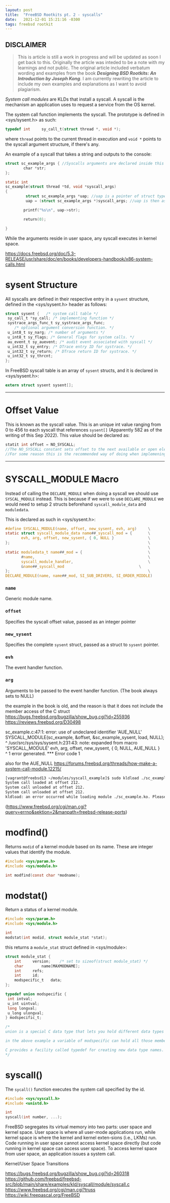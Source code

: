 ```yaml
---
layout: post
title:  "FreeBSD Rootkits pt. 2 - syscalls"
date:   2021-12-01 15:21:16 -0300
tags: freebsd rootkit
---
```


## DISCLAIMER

> This is article is still a work in progress and will be updated as soon I get back to this. Originally the article was inteded to be a note with my learnings and not public. The original article included verbatum wording and examples from the book ***Designing BSD Rootkits: An Introduction by Joseph Kong***. I am currently rewriting the article to include my own examples and explanations as I want to avoid plagiarism.

*System call modules* are KLDs that install a syscall. A syscall is the mechanism an application uses to request a service from the OS kernel.

The system call function implements the syscall. The prototype is defined in <sys/sysent.h> as such:

```c
typedef int     sy_call_t(struct thread *, void *);
```

where `thread` points to the current thread in execution and `void *` points to the syscall argument structure, if there's any.

An example of a syscall that takes a string and outputs to the console:

```c
struct sc_example_args { //Syscalls arguments are declared inside this struct
        char *str;
};

static int
sc_example(struct thread *td, void *syscall_args)
{
         struct sc_example_args *uap; //uap is a pointer of struct type from the syscall args
         uap = (struct sc_example_args *)syscall_args; //uap is then assigning the void syscall_args pointer to the uap sc_example_args pointer 

        printf("%s\n", uap->str);

        return(0);

}
```

While the arguments reside in user space, any syscall executes in kernel space.

<https://docs.freebsd.org/doc/5.3-RELEASE/usr/share/doc/en/books/developers-handbook/x86-system-calls.html>

# sysent Structure

All syscalls are defined in their respective entry in a `sysent` structure, defined in the <sys/sysent.h> header as follows:

```c
struct sysent {   /* system call table */
 sy_call_t *sy_call; /* implementing function */
 systrace_args_func_t sy_systrace_args_func;
    /* optional argument conversion function. */
 u_int8_t sy_narg; /* number of arguments */
 u_int8_t sy_flags; /* General flags for system calls. */
 au_event_t sy_auevent; /* audit event associated with syscall */
 u_int32_t sy_entry; /* DTrace entry ID for systrace. */
 u_int32_t sy_return; /* DTrace return ID for systrace. */
 u_int32_t sy_thrcnt;
};
```

In FreeBSD syscall table is an array of `sysent` structs, and it is declared in <sys/sysent.h>:

```c
extern struct sysent sysent[];
```

___

# Offset Value

This is known as the syscall value. This is an unique int value ranging from 0 to 456 to each syscall that references `sysent[]` (Apparently 582 as of the writing of this Sep 2022). This value should be declared as:

```c
statit int offset = NO_SYSCALL;
//The NO_SYSCALL constant sets offset to the next available or open element in sysent[] (?)
//For some reason this is the recommended way of doing when implemening something dynamic like a KLD. (do not set hardcoded syscall number) 
```

___

# SYSCALL_MODULE Macro

Instead of calling the ```DECLARE_MODULE``` when doing a syscall we should use ```SYSCAL_MODULE``` instead. This is because if we were to use ```DECLARE_MODULE``` we would need to setup 2 structs beforehand ```syscall_module_data``` and ```moduledata```.

This is declared as such in <sys/sysent.h>:

```c
#define SYSCALL_MODULE(name, offset, new_sysent, evh, arg)     \
static struct syscall_module_data name##_syscall_mod = {       \
       evh, arg, offset, new_sysent, { 0, NULL }               \
};                                                             \
                                                               \
static moduledata_t name##_mod = {                             \
       #name,                                                  \
       syscall_module_handler,                                 \
       &name##_syscall_mod                                 \
};                                                             \
DECLARE_MODULE(name, name##_mod, SI_SUB_DRIVERS, SI_ORDER_MIDDLE)
```

### **`name`**

Generic module name.

### **`offset`**

Specifies the syscall offset value, passed as an integer pointer

### **`new_sysent`**

Specifies the complete ```sysent``` struct, passed as a struct to ```sysent``` pointer.

### **`evh`**

The event handler function.

### **`arg`**

Arguments to be passed to the event handler function. (The book always sets to NULL)


the example in the book is old, and the reason is that it does not include the member access of the C struct
https://bugs.freebsd.org/bugzilla/show_bug.cgi?id=255936
https://reviews.freebsd.org/D30498

sc_example.c:47:1: error: use of undeclared identifier 'AUE_NULL'
SYSCALL_MODULE(sc_example, &offset, &sc_example_sysent, load, NULL);
^
/usr/src/sys/sys/sysent.h:231:43: note: expanded from macro 'SYSCALL_MODULE'
        evh, arg, offset, new_sysent, { 0, NULL, AUE_NULL }     \
                                                 ^
1 error generated.
*** Error code 1

also for the AUE_NULL
https://forums.freebsd.org/threads/how-make-a-system-call-module.12215/

```bash
[vagrant@freebsd13 ~/modules/syscall_example]$ sudo kldload ./sc_example.ko
System call loaded at offset 212.
System call unloaded at offset 212.
System call unloaded at offset 212.
kldload: an error occurred while loading module ./sc_example.ko. Please check dmesg(8) for more details.
```
(https://www.freebsd.org/cgi/man.cgi?query=errno&sektion=2&manpath=freebsd-release-ports)

# modfind()

Returns `modid` of a kernel module based on its name. These are integer values that identify the module.

```c
#include <sys/param.h>
#include <sys/module.h>

int modfind(const char *modname);
```

# modstat()

Return a status of a kernel module.
```c
#include <sys/param.h>
#include <sys/module.h>

int
modstat(int modid, struct module_stat *stat);
```

this returns a `module_stat` struct defined in <sys/module>:

```c
struct module_stat {
	int		version;	/* set to sizeof(struct module_stat) */
	char		name[MAXMODNAME];
	int		refs;
	int		id;
	modspecific_t	data;
};

typedef union modspecific {
 int intval;
 u_int uintval;
 long longval;
 u_long ulongval;
} modspecific_t;

/*
union is a special C data type that lets you hold different data types in the same memory location. Unions can hold ONLY ONE MEMBER VALUE AT TIME

in the above example a variable of modspecific can hold all those member accesses. To access any member of a union, we use the member access operator (.). The member access operator is coded as a period between the union variable name and the union member that we wish to access.

C provides a facility called typedef for creating new data type names. 
*/
```

# syscall()

The `sycall()` function executes the system call specified by the id.

```c
#include <sys/syscall.h>
#include <unistd.h>

int
syscall(int number, ...);
```
FreeBSD segregates its virtual memory into two parts: user space and kernel space. User space is where all user-mode applications run, while kernel space is where the kernel and kernel exten-sions (i.e., LKMs) run. Code running in user space cannot access kernel space directly (but code running in kernel space can access user space). To access kernel space from user space, an application issues a system call.

Kernel/User Space Transitions

https://bugs.freebsd.org/bugzilla/show_bug.cgi?id=260318
https://github.com/freebsd/freebsd-src/blob/main/share/examples/kld/syscall/module/syscall.c
https://www.freebsd.org/cgi/man.cgi?truss
https://wiki.freepascal.org/FreeBSD